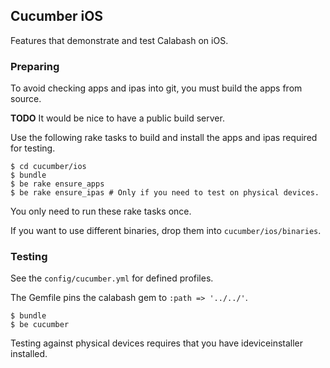 ## Cucumber iOS

Features that demonstrate and test Calabash on iOS.

### Preparing

To avoid checking apps and ipas into git, you must build the
apps from source.

**TODO** It would be nice to have a public build server.

Use the following rake tasks to build and install the apps and ipas
required for testing.

```
$ cd cucumber/ios
$ bundle
$ be rake ensure_apps
$ be rake ensure_ipas # Only if you need to test on physical devices.
```

You only need to run these rake tasks once.

If you want to use different binaries, drop them into
`cucumber/ios/binaries`.

### Testing

See the `config/cucumber.yml` for defined profiles.

The Gemfile pins the calabash gem to `:path => '../../'`.

```
$ bundle
$ be cucumber
```

Testing against physical devices requires that you have ideviceinstaller
installed.

